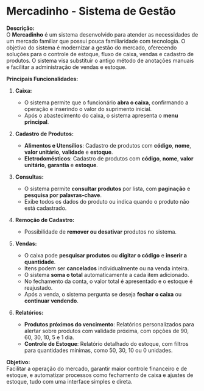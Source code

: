 # Mercadinho - Sistema de Gestão

**Descrição:**  
O **Mercadinho** é um sistema desenvolvido para atender as necessidades de um mercado familiar que possui pouca familiaridade com tecnologia. O objetivo do sistema é modernizar a gestão do mercado, oferecendo soluções para o controle de estoque, fluxo de caixa, vendas e cadastro de produtos. O sistema visa substituir o antigo método de anotações manuais e facilitar a administração de vendas e estoque.

**Principais Funcionalidades:**

1. **Caixa:**
   - O sistema permite que o funcionário **abra o caixa**, confirmando a operação e inserindo o valor do suprimento inicial.
   - Após o abastecimento do caixa, o sistema apresenta o **menu principal**.

2. **Cadastro de Produtos:**
   - **Alimentos e Utensílios**: Cadastro de produtos com **código**, **nome**, **valor unitário**, **validade** e **estoque**.
   - **Eletrodomésticos**: Cadastro de produtos com **código**, **nome**, **valor unitário**, **garantia** e **estoque**.

3. **Consultas:**
   - O sistema permite **consultar produtos** por lista, com **paginação** e **pesquisa por palavras-chave**.
   - Exibe todos os dados do produto ou indica quando o produto não está cadastrado.

4. **Remoção de Cadastro:**
   - Possibilidade de **remover ou desativar** produtos no sistema.

5. **Vendas:**
   - O caixa pode **pesquisar produtos** ou **digitar o código** e **inserir a quantidade**.
   - Itens podem ser **cancelados** individualmente ou na venda inteira.
   - O sistema **soma o total** automaticamente a cada item adicionado.
   - No fechamento da conta, o valor total é apresentado e o estoque é reajustado.
   - Após a venda, o sistema pergunta se deseja **fechar o caixa** ou **continuar vendendo**.

6. **Relatórios:**
   - **Produtos próximos do vencimento**: Relatórios personalizados para alertar sobre produtos com validade próxima, com opções de 90, 60, 30, 10, 5 e 1 dia.
   - **Controle de Estoque**: Relatório detalhado do estoque, com filtros para quantidades mínimas, como 50, 30, 10 ou 0 unidades.

**Objetivo:**  
Facilitar a operação do mercado, garantir maior controle financeiro e de estoque, e automatizar processos como fechamento de caixa e ajustes de estoque, tudo com uma interface simples e direta.

